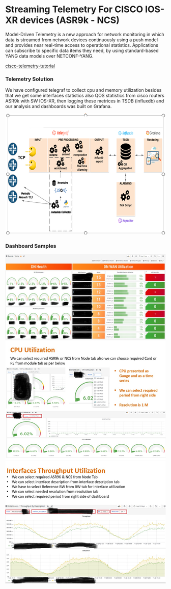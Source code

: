 # Streaming Telemetry For CISCO IOS-XR devices (ASR9k - NCS)

Model-Driven Telemetry is a new approach for network monitoring in which data is streamed from network devices continuously using a push model and provides near real-time access to operational statistics. Applications can subscribe to specific data items they need, by using standard-based YANG data models over NETCONF-YANG.

[cisco-telemetry-tutorial](https://ultraconfig.com.au/blog/cisco-telemetry-tutorial-with-telegraf-influxdb-and-grafana/) 

### Telemetry Solution

We have configured telegraf to collect cpu and memory utilization besides that we get some interfaces statistics also QOS statistics from cisco routers ASR9k with SW IOS-XR, then logging these metrices in TSDB (influxdb) and our analysis and dashboards was built on Grafana.

![HLD](https://github.com/MichaelTharwat/Cisco_telemetry_PJ/blob/main/HLD.png)

### Dashboard Samples

![home](https://github.com/MichaelTharwat/Cisco_telemetry_PJ/blob/main/Grafana_Sample1.jpg)
![cpu](https://github.com/MichaelTharwat/Cisco_telemetry_PJ/blob/main/Grafana_Sample2.jpg) 
![interface](https://github.com/MichaelTharwat/Cisco_telemetry_PJ/blob/main/Grafana_Sample3.jpg)










[def]: https://drive.google.com/file/d/1UnoTmC90xl_THNoeIC9gtr2G3g4trBR1/view?usp=sharing